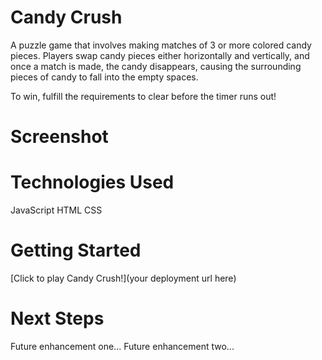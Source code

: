 # Candy Crush

A puzzle game that involves making matches of 3 or more colored candy pieces. Players swap candy pieces either horizontally and vertically, and once a match is made, the candy disappears, causing the surrounding pieces of candy to fall into the empty spaces.

To win, fulfill the requirements to clear before the timer runs out!

# Screenshot

# Technologies Used

JavaScript
HTML
CSS

# Getting Started

[Click to play Candy Crush!](your deployment url here)

# Next Steps

Future enhancement one...
Future enhancement two...
